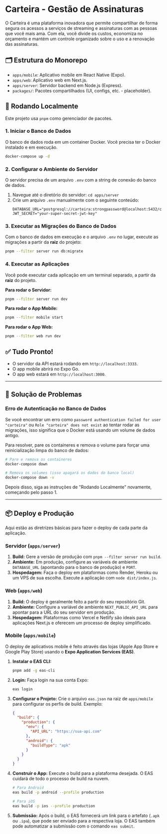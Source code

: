 # Carteira - Gestão de Assinaturas

O Carteira é uma plataforma inovadora que permite compartilhar de forma segura os acessos a serviços de streaming e assinaturas com as pessoas que você mais ama. Com ela, você divide os custos, economiza no orçamento e mantém um controle organizado sobre o uso e a renovação das assinaturas.

## 🗂️ Estrutura do Monorepo

- `apps/mobile`: Aplicativo mobile em React Native (Expo).
- `apps/web`: Aplicativo web em Next.js.
- `apps/server`: Servidor backend em Node.js (Express).
- `packages/`: Pacotes compartilhados (UI, configs, etc. - placeholder).

## 🚀 Rodando Localmente

Este projeto usa `pnpm` como gerenciador de pacotes.

### 1. Iniciar o Banco de Dados

O banco de dados roda em um container Docker. Você precisa ter o Docker instalado e em execução.

```bash
docker-compose up -d
```

### 2. Configurar o Ambiente do Servidor

O servidor precisa de um arquivo `.env` com a string de conexão do banco de dados.

1.  Navegue até o diretório do servidor: `cd apps/server`
2.  Crie um arquivo `.env` manualmente com o seguinte conteúdo:
    ```
    DATABASE_URL="postgresql://carteira:strongpassword@localhost:5432/carteira_dev"
    JWT_SECRET="your-super-secret-jwt-key"
    ```

### 3. Executar as Migrações do Banco de Dados

Com o banco de dados em execução e o arquivo `.env` no lugar, execute as migrações a partir da **raiz** do projeto:

```bash
pnpm --filter server run db:migrate
```

### 4. Executar as Aplicações

Você pode executar cada aplicação em um terminal separado, a partir da **raiz** do projeto.

**Para rodar o Servidor:**

```bash
pnpm --filter server run dev
```

**Para rodar o App Mobile:**

```bash
pnpm --filter mobile start
```

**Para rodar o App Web:**

```bash
pnpm --filter web run dev
```

## ✅ Tudo Pronto!

- O servidor da API estará rodando em `http://localhost:3333`.
- O app mobile abrirá no Expo Go.
- O app web estará em `http://localhost:3000`.

---

## 🔧 Solução de Problemas

### Erro de Autenticação no Banco de Dados

Se você encontrar um erro como `password authentication failed for user "carteira"` ou `Role "carteira" does not exist` ao tentar rodar as migrações, isso significa que o Docker está usando um volume de dados antigo.

Para resolver, pare os containeres e remova o volume para forçar uma reinicialização limpa do banco de dados:

```bash
# Pare e remova os containeres
docker-compose down

# Remova os volumes (isso apagará os dados do banco local)
docker-compose down -v
```

Depois disso, siga as instruções de "Rodando Localmente" novamente, começando pelo passo 1.

---

## 📦 Deploy e Produção

Aqui estão as diretrizes básicas para fazer o deploy de cada parte da aplicação.

### Servidor (`apps/server`)

1.  **Build:** Gere a versão de produção com `pnpm --filter server run build`.
2.  **Ambiente:** Em produção, configure as variáveis de ambiente `DATABASE_URL` (apontando para o banco de produção) e `PORT`.
3.  **Hospedagem:** Faça o deploy em plataformas como Render, Heroku ou um VPS de sua escolha. Execute a aplicação com `node dist/index.js`.

### Web (`apps/web`)

1.  **Build:** O deploy é geralmente feito a partir do seu repositório Git.
2.  **Ambiente:** Configure a variável de ambiente `NEXT_PUBLIC_API_URL` para apontar para a URL do seu servidor em produção.
3.  **Hospedagem:** Plataformas como Vercel e Netlify são ideais para aplicações Next.js e oferecem um processo de deploy simplificado.

### Mobile (`apps/mobile`)

O deploy de aplicativos mobile é feito através das lojas (Apple App Store e Google Play Store) usando o **Expo Application Services (EAS)**.

1.  **Instalar o EAS CLI:**
    ```bash
    pnpm add -g eas-cli
    ```
2.  **Login:** Faça login na sua conta Expo:
    ```bash
    eas login
    ```
3.  **Configurar o Projeto:** Crie o arquivo `eas.json` na raiz de `apps/mobile` para configurar os perfis de build. Exemplo:
    ```json
    {
      "build": {
        "production": {
          "env": {
            "API_URL": "https://sua-api.com"
          },
          "android": {
            "buildType": "apk"
          }
        }
      }
    }
    ```
4.  **Construir o App:** Execute o build para a plataforma desejada. O EAS cuidará de todo o processo de build na nuvem.
    ```bash
    # Para Android
    eas build -p android --profile production

    # Para iOS
    eas build -p ios --profile production
    ```
5.  **Submissão:** Após o build, o EAS fornecerá um link para o artefato (`.apk` ou `.ipa`), que pode ser enviado para a respectiva loja. O EAS também pode automatizar a submissão com o comando `eas submit`. 